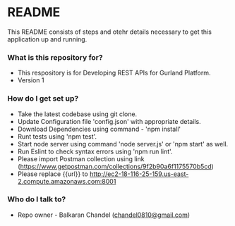 # README #

This README consists of steps and otehr details necessary to get this application up and running.

### What is this repository for? ###

* This respository is for Developing REST APIs for Gurland  Platform.
* Version 1

### How do I get set up? ###

* Take the latest codebase using git clone.
* Update Configuration file 'config.json' with appropriate details.
* Download Dependencies using command - 'npm install'
* Runt tests using 'npm test'.
* Start node server using command 'node server.js' or 'npm start' as well.
* Run Eslint to check syntax errors using 'npm run lint'.
* Please import Postman collection using link (https://www.getpostman.com/collections/9f2b90a6f1175570b5cd)
* Please replace {{url}} to http://ec2-18-116-25-159.us-east-2.compute.amazonaws.com:8001


### Who do I talk to? ###

* Repo owner - Balkaran Chandel (chandel0810@gmail.com)
